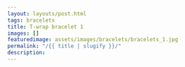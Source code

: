 ```yaml
---
layout: layouts/post.html
tags: bracelets
title: T-wrap bracelet 1
images: []
featuredimage: assets/images/bracelets/bracelets_1.jpg
permalink: "/{{ title | slugify }}/"
description:
---
```

